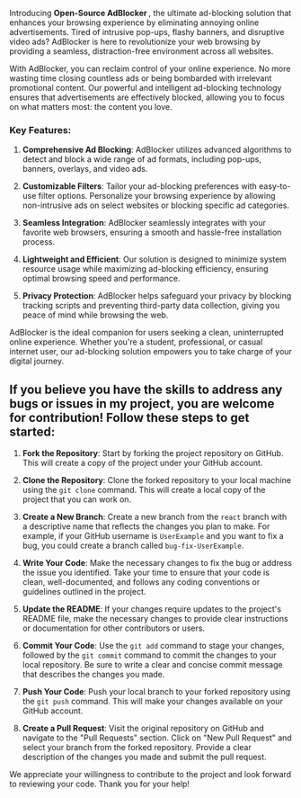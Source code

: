 <p>Introducing <strong>Open-Source </strong><strong>AdBlocker </strong>, the ultimate ad-blocking solution that enhances your browsing experience by eliminating annoying online advertisements. Tired of intrusive pop-ups, flashy banners, and disruptive video ads? AdBlocker is here to revolutionize your web browsing by providing a seamless, distraction-free environment across all websites.</p>
<p>With AdBlocker, you can reclaim control of your online experience. No more wasting time closing countless ads or being bombarded with irrelevant promotional content. Our powerful and intelligent ad-blocking technology ensures that advertisements are effectively blocked, allowing you to focus on what matters most: the content you love.</p>
<h3>Key Features:</h3>
<ol>
    <li>
        <p><strong>Comprehensive Ad Blocking</strong>: AdBlocker utilizes advanced algorithms to detect and block a wide range of ad formats, including pop-ups, banners, overlays, and video ads.</p>
    </li>
    <li>
        <p><strong>Customizable Filters</strong>: Tailor your ad-blocking preferences with easy-to-use filter options. Personalize your browsing experience by allowing non-intrusive ads on select websites or blocking specific ad categories.</p>
    </li>
    <li>
        <p><strong>Seamless Integration</strong>: AdBlocker seamlessly integrates with your favorite web browsers, ensuring a smooth and hassle-free installation process.</p>
    </li>
    <li>
        <p><strong>Lightweight and Efficient</strong>: Our solution is designed to minimize system resource usage while maximizing ad-blocking efficiency, ensuring optimal browsing speed and performance.</p>
    </li>
    <li>
        <p><strong>Privacy Protection</strong>: AdBlocker helps safeguard your privacy by blocking tracking scripts and preventing third-party data collection, giving you peace of mind while browsing the web.</p>
    </li>
</ol>
<p>AdBlocker is the ideal companion for users seeking a clean, uninterrupted online experience. Whether you&apos;re a student, professional, or casual internet user, our ad-blocking solution empowers you to take charge of your digital journey.</p>



## If you believe you have the skills to address any bugs or issues in my project, you are welcome for contribution! Follow these steps to get started:
<ol>
<li>
<p><strong>Fork the Repository</strong>: Start by forking the project repository on GitHub. This will create a copy of the project under your GitHub account.</p>
</li>
<li>
<p><strong>Clone the Repository</strong>: Clone the forked repository to your local machine using the <code>git clone</code> command. This will create a local copy of the project that you can work on.</p>
</li>
<li>
<p><strong>Create a New Branch</strong>: Create a new branch from the <code>react</code> branch with a descriptive name that reflects the changes you plan to make. For example, if your GitHub username is <code>UserExample</code> and you want to fix a bug, you could create a branch called <code>bug-fix-UserExample</code>.</p>
</li>
<li>
<p><strong>Write Your Code</strong>: Make the necessary changes to fix the bug or address the issue you identified. Take your time to ensure that your code is clean, well-documented, and follows any coding conventions or guidelines outlined in the project.</p>
</li>
<li>
<p><strong>Update the README</strong>: If your changes require updates to the project's README file, make the necessary changes to provide clear instructions or documentation for other contributors or users.</p>
</li>
<li>
<p><strong>Commit Your Code</strong>: Use the <code>git add</code> command to stage your changes, followed by the <code>git commit</code> command to commit the changes to your local repository. Be sure to write a clear and concise commit message that describes the changes you made.</p>
</li>
<li>
<p><strong>Push Your Code</strong>: Push your local branch to your forked repository using the <code>git push</code> command. This will make your changes available on your GitHub account.</p>
</li>
<li>
<p><strong>Create a Pull Request</strong>: Visit the original repository on GitHub and navigate to the "Pull Requests" section. Click on "New Pull Request" and select your branch from the forked repository. Provide a clear description of the changes you made and submit the pull request.</p>
</li>
</ol>
<p>We appreciate your willingness to contribute to the project and look forward to reviewing your code. Thank you for your help!</p>
